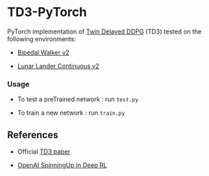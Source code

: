 # TD3-PyTorch

PyTorch implementation of [Twin Delayed DDPG](https://arxiv.org/abs/1802.09477) (TD3) tested on the following environments:

- [Bipedal Walker v2](http://gym.openai.com/envs/BipedalWalker-v2/) 

- [Lunar Lander Continuous v2](http://gym.openai.com/envs/LunarLanderContinuous-v2/) 

### Usage
- To test a preTrained network : run `test.py`

- To train a new network : run `train.py`


## References

- Official [TD3 paper](https://arxiv.org/abs/1802.09477) 


- [OpenAI SpinningUp in Deep RL](https://spinningup.openai.com/en/latest/algorithms/td3.html)

